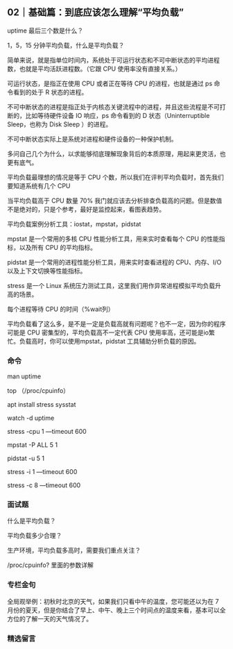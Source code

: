 ## 02｜基础篇：到底应该怎么理解“平均负载”

uptime 最后三个数是什么？

1，5，15 分钟平均负载，什么是平均负载？

简单来说，就是指单位时间内，系统处于可运行状态和不可中断状态的平均进程数，也就是平均活跃进程数。（它跟 CPU 使用率没有直接关系。）

可运行状态，是指正在使用 CPU 或者正在等待 CPU 的进程，也就是通过 ps 命令看到的处于 R 状态的进程。

不可中断状态的进程是指正处于内核态关键流程中的进程，并且这些流程是不可打断的，比如等待硬件设备 IO 响应，ps 命令看到的 D 状态（Uninterruptible Sleep，也称为 Disk Sleep ）的进程。

不可中断状态实际上是系统对进程和硬件设备的一种保护机制。

多问自己几个为什么，以求能够彻底理解现象背后的本质原理，用起来更灵活，也更有底气。

平均负载最理想的情况是等于 CPU 个数，所以我们在评判平均负载时，首先我们要知道系统有几个 CPU

当平均负载高于 CPU 数量 70% 我门就应该去分析排查负载高的问题。但是数值不是绝对的，只是个参考，最好是监控起来，看图表趋势。

平均负载案例分析工具：iostat，mpstat，pidstat

mpstat 是一个常用的多核 CPU 性能分析工具，用来实时查看每个 CPU 的性能指标，以及所有 CPU 的平均指标。

pidstat 是一个常用的进程性能分析工具，用来实时查看进程的 CPU、内存、I/O 以及上下文切换等性能指标。

stress 是一个 Linux 系统压力测试工具，这里我们用作异常进程模拟平均负载升高的场景。

每个进程等待 CPU 的时间（%wait列）

平均负载看了这么多，是不是一定是负载高就有问题呢？也不一定，因为你的程序可能是 CPU 密集型的，平均负载高不一定代表 CPU 使用率高，还可能是io繁忙。负载高时，你可以使用mpstat，pidstat 工具辅助分析负载的原因。

### 命令

man uptime

top （/proc/cpuinfo）

apt install stress sysstat

watch -d uptime

stress -cpu 1 —timeout 600

mpstat -P ALL 5 1

pidstat -u 5 1

stress -i 1 —timeout 600

stress -c 8 —timeout 600

### 面试题

什么是平均负载？

平均负载多少合理？

生产环境，平均负载多高时，需要我们重点关注？

/proc/cpuinfo? 里面的参数详解

### 专栏金句

全局观举例：初秋时北京的天气，如果我们只看中午的温度，您可能还以为在 7 月份的夏天，但是你结合了早上、中午、晚上三个时间点的温度来看，基本可以全方位的了解一天的天气情况了。

### 精选留言